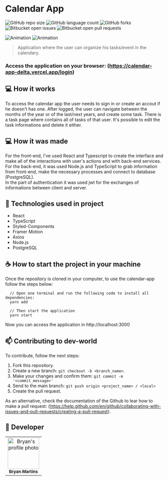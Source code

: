 # Calendar App

<!---Esses são exemplos. Veja https://shields.io para outras pessoas ou para personalizar este conjunto de escudos. Você pode querer incluir dependências, status do projeto e informações de licença aqui--->

![GitHub repo size](https://img.shields.io/github/repo-size/iuricode/README-template?style=for-the-badge)
![GitHub language count](https://img.shields.io/github/languages/count/iuricode/README-template?style=for-the-badge)
![GitHub forks](https://img.shields.io/github/forks/iuricode/README-template?style=for-the-badge)
![Bitbucket open issues](https://img.shields.io/bitbucket/issues/iuricode/README-template?style=for-the-badge)
![Bitbucket open pull requests](https://img.shields.io/bitbucket/pr-raw/iuricode/README-template?style=for-the-badge)

![Animation](https://user-images.githubusercontent.com/62571814/152456153-e7baff20-2414-4f97-b94e-4f0893abda57.gif)
![Animation](https://user-images.githubusercontent.com/62571814/152456605-51515178-ad0f-4212-983b-ed5c4b618003.gif)

> Application where the user can organize his tasks/event in the calendary.

### Access the application on your browser: (https://calendar-app-delta.vercel.app/login)

## 💻 How it works

To access the calendar app the user needs to sign in or create an accout if he doesn't has one. After logged, the user can navigate between the months of the year or of the last/next years, and create some task. There is a task page where contains all of tasks of that user. It's possible to edit the task informations and delete it either.

## 💻 How it was made

For the front-end, I've used React and Typescript to create the interface and make all of the interactions with user's actions and with back-end services.  
For the back-end, it was used Node.js and TypeScript to grab information from front-end, make the necessary processes and connect to database (PostgreSQL).  
In the part of authentication it was used jwt for the exchanges of informations between client and server.

## 🚀 Technologies used in project

- React
- TypeScript
- Styled-Components
- Framer Motion
- Axios
- Node.js
- PostgreSQL

## ☕ How to start the project in your machine

Once the repository is cloned in your computer, to use the calendar-app follow the steps below:

```
  // Open one terminal and run the following code to install all dependencies:
  yarn add
  
  // Then start the application
  yarn start
```
Now you can access the application in http://localhost:3000

## 📫 Contributing to dev-world

To contribute, follow the next steps:

1. Fork this repository.
2. Create a new branch: `git checkout -b <branch_name>`.
3. Make your changes and confirm them: `git commit -m '<commit_message>'`
4. Send to the main branch: `git push origin <project_name> / <local>`
5. Create the pull request.

As an alternative, check the documentation of the Github to lear how to make a pull request: (https://help.github.com/en/github/collaborating-with-issues-and-pull-requests/creating-a-pull-request).

## 🤝 Developer

<table>
  <tr>
    <td align="center">
      <a href="#">
        <img src="https://github.com/bryanmaraujo544.png" width="100px;" alt="Bryan's profile photo"/><br>
        <sub>
          <b>Bryan Martins</b>
        </sub>
      </a>
    </td>

</table>

